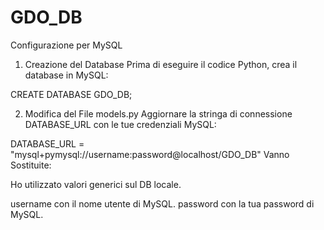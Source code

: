 # GDO_DB
Configurazione per MySQL
1. Creazione del Database
Prima di eseguire il codice Python, crea il database in MySQL:

CREATE DATABASE GDO_DB;

2. Modifica del File models.py
Aggiornare la stringa di connessione DATABASE_URL con le tue credenziali MySQL:

DATABASE_URL = "mysql+pymysql://username:password@localhost/GDO_DB"
Vanno Sostituite:

Ho utilizzato valori generici sul DB locale.

username con il nome utente di MySQL.
password con la tua password di MySQL.

